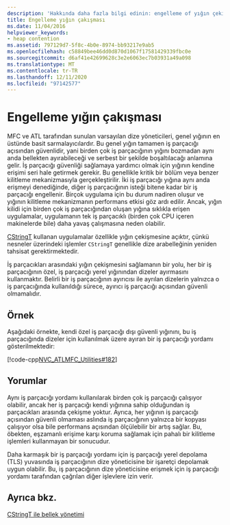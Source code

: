 ```yaml
---
description: 'Hakkında daha fazla bilgi edinin: engelleme of yığın çekişmesi'
title: Engelleme yığın çakışması
ms.date: 11/04/2016
helpviewer_keywords:
- heap contention
ms.assetid: 797129d7-5f8c-4b0e-8974-bb93217e9ab5
ms.openlocfilehash: c58849bee46dd0d870d1067f17581429339fbc0e
ms.sourcegitcommit: d6af41e42699628c3e2e6063ec7b03931a49a098
ms.translationtype: MT
ms.contentlocale: tr-TR
ms.lasthandoff: 12/11/2020
ms.locfileid: "97142577"
---
```

# <a name="avoidance-of-heap-contention"></a>Engelleme yığın çakışması

MFC ve ATL tarafından sunulan varsayılan dize yöneticileri, genel yığının en üstünde basit sarmalayıcılardır. Bu genel yığın tamamen iş parçacığı açısından güvenlidir, yani birden çok iş parçacığının yığını bozmadan aynı anda bellekten ayırabileceği ve serbest bir şekilde boşaltılacağı anlamına gelir. İş parçacığı güvenliği sağlamaya yardımcı olmak için yığının kendine erişimi seri hale getirmek gerekir. Bu genellikle kritik bir bölüm veya benzer kilitleme mekanizmasıyla gerçekleştirilir. İki iş parçacığı yığına aynı anda erişmeyi denediğinde, diğer iş parçacığının isteği bitene kadar bir iş parçacığı engellenir. Birçok uygulama için bu durum nadiren oluşur ve yığının kilitleme mekanizmanın performans etkisi göz ardı edilir. Ancak, yığın kilidi için birden çok iş parçacığından oluşan yığına sıklıkla erişen uygulamalar, uygulamanın tek iş parçacıklı (birden çok CPU içeren makinelerde bile) daha yavaş çalışmasına neden olabilir.

[CStringT](../atl-mfc-shared/reference/cstringt-class.md) kullanan uygulamalar özellikle yığın çekişmesine açıktır, çünkü nesneler üzerindeki işlemler `CStringT` genellikle dize arabelleğinin yeniden tahsisat gerektirmektedir.

İş parçacıkları arasındaki yığın çekişmesini sağlamanın bir yolu, her bir iş parçacığının özel, iş parçacığı yerel yığınından dizeler ayırmasını kullanmaktır. Belirli bir iş parçacığının ayırıcısı ile ayrılan dizelerin yalnızca o iş parçacığında kullanıldığı sürece, ayırıcı iş parçacığı açısından güvenli olmamalıdır.

## <a name="example"></a>Örnek

Aşağıdaki örnekte, kendi özel iş parçacığı dışı güvenli yığınını, bu iş parçacığında dizeler için kullanılmak üzere ayıran bir iş parçacığı yordamı gösterilmektedir:

[!code-cpp[NVC_ATLMFC_Utilities#182](../atl-mfc-shared/codesnippet/cpp/avoidance-of-heap-contention_1.cpp)]

## <a name="comments"></a>Yorumlar

Aynı iş parçacığı yordamı kullanılarak birden çok iş parçacığı çalışıyor olabilir, ancak her iş parçacığı kendi yığınına sahip olduğundan iş parçacıkları arasında çekişme yoktur. Ayrıca, her yığının iş parçacığı açısından güvenli olmaması aslında iş parçacığının yalnızca bir kopyası çalışıyor olsa bile performans açısından ölçülebilir bir artış sağlar. Bu, öbekten, eşzamanlı erişime karşı koruma sağlamak için pahalı bir kilitleme işlemleri kullanmayan bir sonucudur.

Daha karmaşık bir iş parçacığı yordamı için iş parçacığı yerel depolama (TLS) yuvasında iş parçacığının dize yöneticisine bir işaretçi depolamak uygun olabilir. Bu, iş parçacığının dize yöneticisine erişmek için iş parçacığı yordamı tarafından çağrılan diğer işlevlere izin verir.

## <a name="see-also"></a>Ayrıca bkz.

[CStringT ile bellek yönetimi](../atl-mfc-shared/memory-management-with-cstringt.md)
